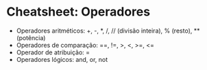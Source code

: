 # Cheatsheet: Operadores

- Operadores aritméticos: +, -, *, /, // (divisão inteira), % (resto), ** (potência)
- Operadores de comparação: ==, !=, >, <, >=, <=
- Operador de atribuição: =
- Operadores lógicos: and, or, not
